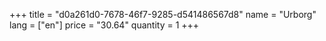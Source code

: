 +++
title = "d0a261d0-7678-46f7-9285-d541486567d8"
name = "Urborg"
lang = ["en"]
price = "30.64"
quantity = 1
+++

